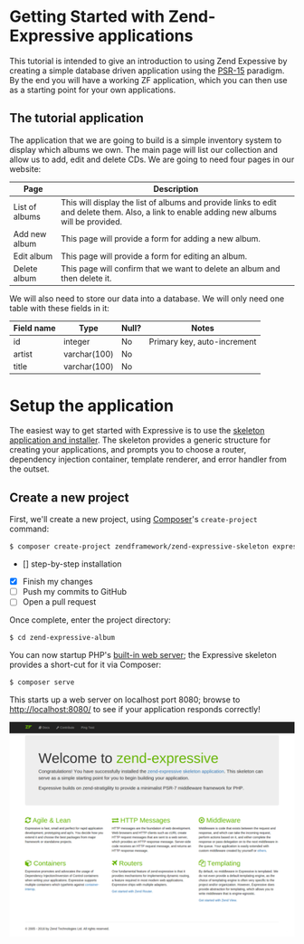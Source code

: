 # Getting Started with Zend-Expressive applications

This tutorial is intended to give an introduction to using Zend Expessive by creating
 a simple database driven application using the [PSR-15](http://www.php-fig.org/psr/psr-15/) paradigm.
 By the end you will have a working ZF application, which you can then use as a starting point for your own applications.

## The tutorial application

The application that we are going to build is a simple inventory system to
display which albums we own. The main page will list our collection and allow us
to add, edit and delete CDs. We are going to need four pages in our website:

Page           | Description
-------------- | -----------
List of albums | This will display the list of albums and provide links to edit and delete them. Also, a link to enable adding new albums will be provided.
Add new album  | This page will provide a form for adding a new album.
Edit album     | This page will provide a form for editing an album.
Delete album   | This page will confirm that we want to delete an album and then delete it.

We will also need to store our data into a database. We will only need one table
with these fields in it:

Field name | Type         | Null? | Notes
---------- | ------------ | ----- | -----
id         | integer      | No    | Primary key, auto-increment
artist     | varchar(100) | No    |
title      | varchar(100) | No    |

# Setup the application

The easiest way to get started with Expressive is to use the [skeleton application and installer](https://github.com/zendframework/zend-expressive-skeleton).
The skeleton provides a generic structure for creating your applications, and prompts you to choose a router, dependency injection container, template renderer, and error handler from the outset.

## Create a new project

First, we'll create a new project, using [Composer](https://getcomposer.org/)'s `create-project` command:

````bash
$ composer create-project zendframework/zend-expressive-skeleton expressive-album
````

- [] step-by-step installation
- [x] Finish my changes
- [ ] Push my commits to GitHub
- [ ] Open a pull request

Once complete, enter the project directory:

````bash
$ cd zend-expressive-album
````

You can now startup PHP's [built-in web server](http://php.net/manual/en/features.commandline.webserver.php); the Expressive skeleton provides a short-cut for it via Composer:

````bash
$ composer serve
````

This starts up a web server on localhost port 8080; browse to [http://localhost:8080/](http://localhost:8080/) to see if your application responds correctly!

![Expressive Start Page](../images/screen-after-installation.png)